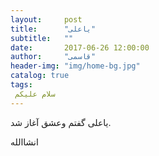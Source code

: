 ```yaml
---
layout:     post
title:      "یاعلی"
subtitle:   ""
date:       2017-06-26 12:00:00
author:     "قاسمی"
header-img: "img/home-bg.jpg"
catalog: true
tags:
 سلام علیکم 
---
```


یاعلی گفتم وعشق آغاز شد.

انشاالله
